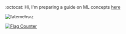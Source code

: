 :octocat:  Hi,  I'm preparing a guide on ML concepts [here](https://github.com/fatemehsrz/ML_Concepts) 
<p align="left"> <img src="https://komarev.com/ghpvc/?username=fatemehsrz&label=Profile%20views&color=ce9927&style=flat" alt="fatemehsrz" /> </p>

<a href="https://info.flagcounter.com/AbnC"><img src="https://s11.flagcounter.com/count2/AbnC/bg_FFFFFF/txt_000000/border_CCCCCC/columns_2/maxflags_10/viewers_0/labels_0/pageviews_0/flags_0/percent_0/" alt="Flag Counter" border="0"></a>





